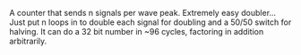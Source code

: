 A counter that sends n signals per wave peak. Extremely easy doubler... Just put n loops in to double each signal for doubling and a 50/50 switch for halving. It can do a 32 bit number in ~96 cycles, factoring in addition arbitrarily.


